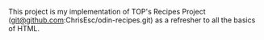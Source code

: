 This project is my implementation of TOP's Recipes Project (git@github.com:ChrisEsc/odin-recipes.git) as a refresher to all the basics of HTML.